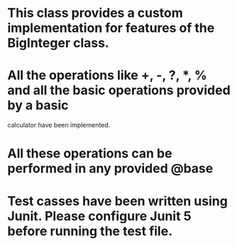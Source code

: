  # This class provides a custom implementation for features of the BigInteger class.
 # All the operations like +, -, ?, *, % and all the basic operations provided by a basic
   calculator have been implemented.
 # All these operations can be performed in any provided @base
 
 # Test casses have been written using Junit. Please configure Junit 5 before running the test file.

